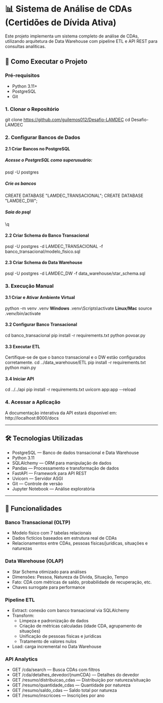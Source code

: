 # 📊 Sistema de Análise de CDAs (Certidões de Dívida Ativa)
Este projeto implementa um sistema completo de análise de CDAs, utilizando arquitetura de Data Warehouse com pipeline ETL e API REST para consultas analíticas.

## 🚀 Como Executar o Projeto

### Pré-requisitos
- Python 3.11+
- PostgreSQL
- Git

### 1. Clonar o Repositório
git clone https://github.com/guilemos012/Desafio-LAMDEC
cd Desafio-LAMDEC

### 2. Configurar Bancos de Dados

#### 2.1 Criar Bancos no PostgreSQL
##### Acesse o PostgreSQL como superusuário:
psql -U postgres

##### Crie os bancos
CREATE DATABASE "LAMDEC_TRANSACIONAL";
CREATE DATABASE "LAMDEC_DW";

##### Saia do psql
\q

#### 2.2 Criar Schema do Banco Transacional
psql -U postgres -d LAMDEC_TRANSACIONAL -f banco_transacional/modelo_fisico.sql

#### 2.3 Criar Schema do Data Warehouse
psql -U postgres -d LAMDEC_DW -f data_warehouse/star_schema.sql

### 3. Execução Manual

#### 3.1 Criar e Ativar Ambiente Virtual
python -m venv .venv
**Windows**
.venv\Scripts\activate
**Linux/Mac**
source .venv/bin/activate

#### 3.2 Configurar Banco Transacional
cd banco_transacional
pip install -r requirements.txt
python povoar.py

#### 3.3 Executar ETL
Certifique-se de que o banco transacional e o DW estão configurados corretamente.
cd ../data_warehouse/ETL
pip install -r requirements.txt
python main.py

#### 3.4 Iniciar API
cd ../../api
pip install -r requirements.txt
uvicorn app:app --reload

### 4. Acessar a Aplicação
A documentação interativa da API estará disponível em:  
http://localhost:8000/docs

---

## 🛠️ Tecnologias Utilizadas
- PostgreSQL — Banco de dados transacional e Data Warehouse
- Python 3.11
- SQLAlchemy — ORM para manipulação de dados
- Pandas — Processamento e transformação de dados
- FastAPI — Framework para API REST
- Uvicorn — Servidor ASGI
- Git — Controle de versão
- Jupyter Notebook — Análise exploratória

---

## 🎯 Funcionalidades

### Banco Transacional (OLTP)
- Modelo físico com 7 tabelas relacionais
- Dados fictícios baseados em estrutura real de CDAs
- Relacionamentos entre CDAs, pessoas físicas/jurídicas, situações e naturezas

### Data Warehouse (OLAP)
- Star Schema otimizado para análises
- Dimensões: Pessoa, Natureza da Dívida, Situação, Tempo
- Fato: CDA com métricas de saldo, probabilidade de recuperação, etc.
- Chaves surrogate para performance

### Pipeline ETL
- Extract: conexão com banco transacional via SQLAlchemy
- Transform:
  - Limpeza e padronização de dados
  - Criação de métricas calculadas (idade CDA, agrupamento de situações)
  - Unificação de pessoas físicas e jurídicas
  - Tratamento de valores nulos
- Load: carga incremental no Data Warehouse

### API Analytics
- GET /cda/search — Busca CDAs com filtros
- GET /cda/detalhes_devedor/{numCDA} — Detalhes do devedor
- GET /resumo/distribuicao_cdas — Distribuição por natureza/situação
- GET /resumo/quantidade_cdas — Quantidade por natureza
- GET /resumo/saldo_cdas — Saldo total por natureza
- GET /resumo/inscricoes — Inscrições por ano
